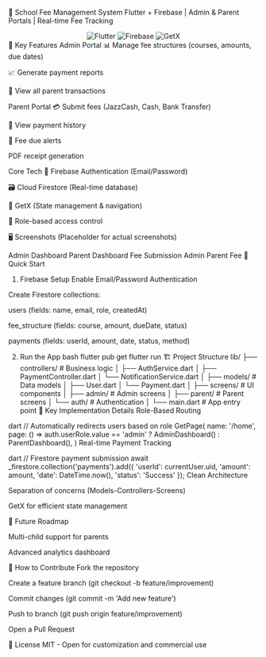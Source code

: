 🏫 School Fee Management System
Flutter + Firebase | Admin & Parent Portals | Real-time Fee Tracking

<div align="center"> <img src="https://img.shields.io/badge/Flutter-3.19.5-blue?logo=flutter" alt="Flutter"> <img src="https://img.shields.io/badge/Firebase-9.22.0-orange?logo=firebase" alt="Firebase"> <img src="https://img.shields.io/badge/GetX-4.6.5-green" alt="GetX"> </div>
🌟 Key Features
Admin Portal
📊 Manage fee structures (courses, amounts, due dates)

📈 Generate payment reports

👥 View all parent transactions



Parent Portal
💳 Submit fees (JazzCash, Cash, Bank Transfer)

📅 View payment history

🔔 Fee due alerts

PDF receipt generation


Core Tech
🔐 Firebase Authentication (Email/Password)

🗃️ Cloud Firestore (Real-time database)

🧠 GetX (State management & navigation)

👔 Role-based access control

🖥️ Screenshots
(Placeholder for actual screenshots)

Admin Dashboard	Parent Dashboard	Fee Submission
Admin	Parent	Fee
🚀 Quick Start
1. Firebase Setup
Enable Email/Password Authentication

Create Firestore collections:

users (fields: name, email, role, createdAt)

fee_structure (fields: course, amount, dueDate, status)

payments (fields: userId, amount, date, status, method)

2. Run the App
bash
flutter pub get
flutter run
🏗️ Project Structure
lib/
├── controllers/       # Business logic
│   ├── AuthService.dart
│   ├── PaymentController.dart
│   └── NotificationService.dart
│
├── models/            # Data models
│   ├── User.dart
│   └── Payment.dart
│
├── screens/           # UI components
│   ├── admin/         # Admin screens
│   ├── parent/        # Parent screens
│   └── auth/          # Authentication
│
└── main.dart          # App entry point
📌 Key Implementation Details
Role-Based Routing

dart
// Automatically redirects users based on role
GetPage(
  name: '/home',
  page: () => auth.userRole.value == 'admin' 
      ? AdminDashboard() 
      : ParentDashboard(),
)
Real-time Payment Tracking

dart
// Firestore payment submission
await _firestore.collection('payments').add({
  'userId': currentUser.uid,
  'amount': amount,
  'date': DateTime.now(),
  'status': 'Success'
});
Clean Architecture

Separation of concerns (Models-Controllers-Screens)

GetX for efficient state management

📅 Future Roadmap


Multi-child support for parents

Advanced analytics dashboard

🤝 How to Contribute
Fork the repository

Create a feature branch (git checkout -b feature/improvement)

Commit changes (git commit -m 'Add new feature')

Push to branch (git push origin feature/improvement)

Open a Pull Request

📜 License
MIT - Open for customization and commercial use
